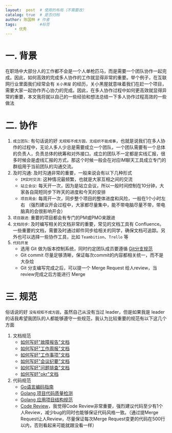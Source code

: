```yaml
---
layout:  post  # 使用的布局（不需要改）
catalog: true  # 是否归档
author: 陈国林 # 作者
tags:          #标签
    - 优秀
---
```


# 一. 背景
在职场中大部分人的工作都不会是一个人单枪匹马，而是需要一个团队协作一起完成。因此，如何高效的完成多人协作的工作就显得非常的重要。举个例子，在互联网行业里面我们经常会有 `关小黑屋` 的经历，关小黑屋就意味着我们在赶一个项目，需要大家一起协作齐心协力的完成。因此，在多人协作过程中如何更高效就显得异常的重要，本文我将就以自己的一些经验和想法总结一下多人协作过程高效的一些做法

# 二. 协作
1. `成立团队`: 有句话说的好 `无规矩不成方圆，无组织不能成事`，也就是说我们在多人协作的过程中，无论人多人少总是需要成立一个团队，一个团队需要有一个总体的负责人，负责总体的统筹和对外接口。成立的团队不一定都是实线汇报，很多时候会是虚线汇报的方式，那这个时候一般会在对应IM聊天工具成立专门的群组用于当前团队的沟通交流。
2. 及时沟通: 及时沟通非常的重要，一般来说会有以下几种形式
    + `IM实时交流`: 这种情况最频繁，也就是大家互相之间的交流
    + `站立会议`: 每天开一次，因为是站立会议，所以一般时间控制在10分钟，大家各自简短同步下昨天的进度和今天的安排
    + `项目周会`: 每周开一次，同步整个项目的整体进度和风险，一般在1个小时左右 （强烈建议开会过程中，大家都尽量集中，能不带电脑尽量不带，带电脑真的会很影响开会）
3. `项目跟进`: 重要的项目都会有专门的PM或PMO来跟进 
4. `文档同步`: 及时编写相关的文档非常的重要，常见的文档工具有 Confluence。一些重要的文档，需要及时通过邮件同步给相关的同学，确保文档可追踪。另外也可以选择一些协作工具，比如 `Teambition`、`Trello` 等
4. `代码开发`
    + 选用 Git 做为版本控制系统，同时约定团队成员要遵循 [Git分支规范](https://chenguolin.github.io/2017/09/02/Git-3-Git%E5%88%86%E6%94%AF%E7%AE%A1%E7%90%86%E8%A7%84%E8%8C%83/)
    + Git commit 尽量足够清晰，保证每次commit的内容都相关统一，而不是大杂烩
    + Git 分支编写完成之后，可以提一个 Merge Request 给人review，当review完成之后方能进行 Merge

# 三. 规范
俗话说的好 `没有规矩不成方圆`，虽然自己从没有当过 leader，但是如果我是 leader 的话我希望我团队的人都能够遵守一些规范，我认为比较重要的规范有以下这几个方面

1. 文档规范
    + [如何写好"故障报告"文档](https://chenguolin.github.io/2019/01/21/%E4%BC%98%E7%A7%80-2-%E5%A6%82%E4%BD%95%E5%86%99%E5%A5%BD-%E6%95%85%E9%9A%9C%E6%8A%A5%E5%91%8A-%E6%96%87%E6%A1%A3/)
    + [如何写好"工作周报"文档](https://chenguolin.github.io/2019/01/24/%E4%BC%98%E7%A7%80-3-%E5%A6%82%E4%BD%95%E5%86%99%E5%A5%BD-%E5%B7%A5%E4%BD%9C%E5%91%A8%E6%8A%A5-%E6%96%87%E6%A1%A3/)
    + [如何写好"工作事项"文档](https://chenguolin.github.io/2019/01/24/%E4%BC%98%E7%A7%80-4-%E5%A6%82%E4%BD%95%E5%86%99%E5%A5%BD-%E5%B7%A5%E4%BD%9C%E4%BA%8B%E9%A1%B9-%E6%96%87%E6%A1%A3/)
    + [如何写好"会议纪要"文档](https://chenguolin.github.io/2019/01/25/%E4%BC%98%E7%A7%80-5-%E5%A6%82%E4%BD%95%E5%86%99%E5%A5%BD-%E4%BC%9A%E8%AE%AE%E7%BA%AA%E8%A6%81-%E6%96%87%E6%A1%A3/)
    + [如何写好"问题排查"文档](https://chenguolin.github.io/2019/01/28/%E4%BC%98%E7%A7%80-6-%E5%A6%82%E4%BD%95%E5%86%99%E5%A5%BD-%E9%97%AE%E9%A2%98%E6%8E%92%E6%9F%A5-%E6%96%87%E6%A1%A3/)
    + [如何写好"okr"文档](https://chenguolin.github.io/2019/02/01/%E4%BC%98%E7%A7%80-7-%E5%A6%82%E4%BD%95%E5%86%99%E5%A5%BD-OKR-%E6%96%87%E6%A1%A3/)
2. 代码规范
    + [Go语言编码指南](https://chenguolin.github.io/2018/07/03/Go-4-Go%E8%AF%AD%E8%A8%80%E7%BC%96%E7%A0%81%E6%8C%87%E5%8D%97/)
    + [Golang 项目代码质量检测](https://chenguolin.github.io/2018/07/12/Go-13-Golang-%E9%A1%B9%E7%9B%AE%E4%BB%A3%E7%A0%81%E8%B4%A8%E9%87%8F%E6%A3%80%E6%B5%8B/)
    + [Golang 应用项目结构规范](https://chenguolin.github.io/2018/07/13/Go-14-Golang-%E5%BA%94%E7%94%A8%E9%A1%B9%E7%9B%AE%E7%BB%93%E6%9E%84%E8%A7%84%E8%8C%83/)
    + [Code Review](https://google.github.io/eng-practices/review/reviewer/)，我觉得Code Review非常重要，强烈建议代码至少有1个人Review，减少bug的同时也能够保证代码风格一致。（通过提Merge Request让人Review，尽量保证每次Merge Request变更的代码在500行以内，否则看起来可能就跟没看一样）


